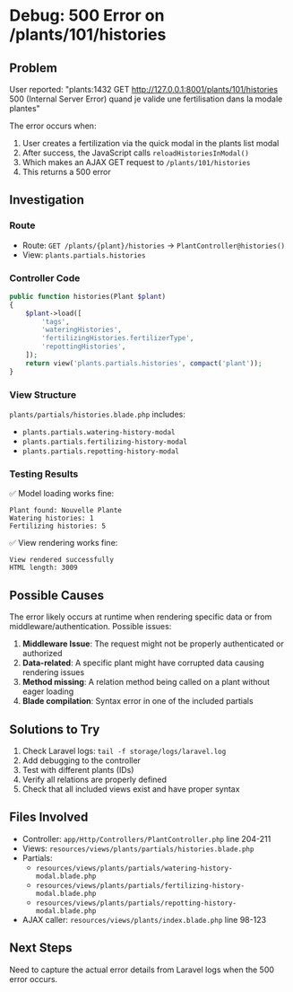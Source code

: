 # Debug: 500 Error on /plants/101/histories

## Problem
User reported: "plants:1432 GET http://127.0.0.1:8001/plants/101/histories 500 (Internal Server Error) quand je valide une fertilisation dans la modale plantes"

The error occurs when:
1. User creates a fertilization via the quick modal in the plants list modal
2. After success, the JavaScript calls `reloadHistoriesInModal()`
3. Which makes an AJAX GET request to `/plants/101/histories`
4. This returns a 500 error

## Investigation

### Route
- Route: `GET /plants/{plant}/histories` → `PlantController@histories()`
- View: `plants.partials.histories`

### Controller Code
```php
public function histories(Plant $plant)
{
    $plant->load([
        'tags',
        'wateringHistories',
        'fertilizingHistories.fertilizerType',
        'repottingHistories',
    ]);
    return view('plants.partials.histories', compact('plant'));
}
```

### View Structure
`plants/partials/histories.blade.php` includes:
- `plants.partials.watering-history-modal`
- `plants.partials.fertilizing-history-modal`
- `plants.partials.repotting-history-modal`

### Testing Results
✅ Model loading works fine:
```
Plant found: Nouvelle Plante
Watering histories: 1
Fertilizing histories: 5
```

✅ View rendering works fine:
```
View rendered successfully
HTML length: 3009
```

## Possible Causes
The error likely occurs at runtime when rendering specific data or from middleware/authentication. Possible issues:

1. **Middleware Issue**: The request might not be properly authenticated or authorized
2. **Data-related**: A specific plant might have corrupted data causing rendering issues
3. **Method missing**: A relation method being called on a plant without eager loading
4. **Blade compilation**: Syntax error in one of the included partials

## Solutions to Try
1. Check Laravel logs: `tail -f storage/logs/laravel.log`
2. Add debugging to the controller
3. Test with different plants (IDs)
4. Verify all relations are properly defined
5. Check that all included views exist and have proper syntax

## Files Involved
- Controller: `app/Http/Controllers/PlantController.php` line 204-211
- Views: `resources/views/plants/partials/histories.blade.php`
- Partials:
  - `resources/views/plants/partials/watering-history-modal.blade.php`
  - `resources/views/plants/partials/fertilizing-history-modal.blade.php`
  - `resources/views/plants/partials/repotting-history-modal.blade.php`
- AJAX caller: `resources/views/plants/index.blade.php` line 98-123

## Next Steps
Need to capture the actual error details from Laravel logs when the 500 error occurs.
